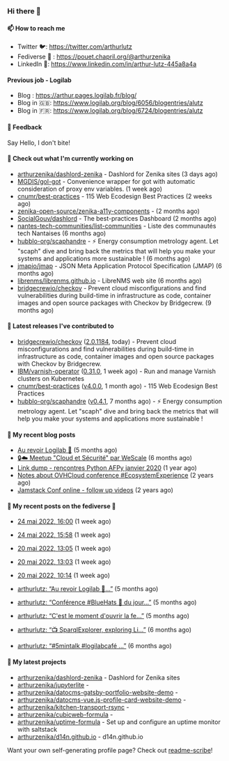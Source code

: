 ### Hi there 👋

#### 📫 How to reach me

- Twitter 🐦: https://twitter.com/arthurlutz
- Fediverse 🐘 : https://pouet.chapril.org/@arthurzenika
- LinkedIn 👔:  https://www.linkedin.com/in/arthur-lutz-445a8a4a

#### Previous job - Logilab

- Blog : https://arthur.pages.logilab.fr/blog/
- Blog in 🇬🇧: https://www.logilab.org/blog/6056/blogentries/alutz
- Blog in 🇫🇷: https://www.logilab.org/blog/6724/blogentries/alutz

#### 💬 Feedback

Say Hello, I don't bite!

#### 👷 Check out what I'm currently working on

- [arthurzenika/dashlord-zenika](https://github.com/arthurzenika/dashlord-zenika) - Dashlord for Zenika sites (3 days ago)
- [MGDIS/gol-got](https://github.com/MGDIS/gol-got) - Convenience wrapper for got with automatic consideration of proxy env variables. (1 week ago)
- [cnumr/best-practices](https://github.com/cnumr/best-practices) - 115 Web Ecodesign Best Practices (2 weeks ago)
- [zenika-open-source/zenika-a11y-components](https://github.com/zenika-open-source/zenika-a11y-components) -  (2 months ago)
- [SocialGouv/dashlord](https://github.com/SocialGouv/dashlord) - The best-practices Dashboard (2 months ago)
- [nantes-tech-communities/list-communities](https://github.com/nantes-tech-communities/list-communities) - Liste des communautés tech Nantaises (6 months ago)
- [hubblo-org/scaphandre](https://github.com/hubblo-org/scaphandre) - ⚡ Energy consumption metrology agent. Let &#34;scaph&#34; dive and bring back the metrics that will help you make your systems and applications more sustainable ! (6 months ago)
- [jmapio/jmap](https://github.com/jmapio/jmap) - JSON Meta Application Protocol Specification (JMAP) (6 months ago)
- [librenms/librenms.github.io](https://github.com/librenms/librenms.github.io) - LibreNMS web site (6 months ago)
- [bridgecrewio/checkov](https://github.com/bridgecrewio/checkov) - Prevent cloud misconfigurations and find vulnerabilities during build-time in infrastructure as code, container images and open source packages with Checkov by Bridgecrew. (9 months ago)


#### 🔭 Latest releases I've contributed to

- [bridgecrewio/checkov](https://github.com/bridgecrewio/checkov) ([2.0.1184](https://github.com/bridgecrewio/checkov/releases/tag/2.0.1184), today) - Prevent cloud misconfigurations and find vulnerabilities during build-time in infrastructure as code, container images and open source packages with Checkov by Bridgecrew.
- [IBM/varnish-operator](https://github.com/IBM/varnish-operator) ([0.31.0](https://github.com/IBM/varnish-operator/releases/tag/0.31.0), 1 week ago) - Run and manage Varnish clusters on Kubernetes
- [cnumr/best-practices](https://github.com/cnumr/best-practices) ([v4.0.0](https://github.com/cnumr/best-practices/releases/tag/v4.0.0), 1 month ago) - 115 Web Ecodesign Best Practices
- [hubblo-org/scaphandre](https://github.com/hubblo-org/scaphandre) ([v0.4.1](https://github.com/hubblo-org/scaphandre/releases/tag/v0.4.1), 7 months ago) - ⚡ Energy consumption metrology agent. Let &#34;scaph&#34; dive and bring back the metrics that will help you make your systems and applications more sustainable !

#### 📜 My recent blog posts 

- [Au revoir Logilab 👋](https://arthur.pages.logilab.fr/blog/au-revoir-logilab.html) (5 months ago)
- [🔒☁️ Meetup &#34;Cloud et Sécurité&#34; par WeScale](https://arthur.pages.logilab.fr/blog/meetup-cloud-et-securite-par-wescale.html) (6 months ago)
- [Link dump - rencontres Python AFPy janvier 2020](https://arthur.pages.logilab.fr/blog/link-dump-rencontres-python-afpy-janvier-2020.html) (1 year ago)
- [Notes about OVHCloud conference #EcosystemExperience](https://arthur.pages.logilab.fr/blog/notes-about-ovhcloud-conference-ecosystemexperience.html) (2 years ago)
- [Jamstack Conf online - follow up videos](https://arthur.pages.logilab.fr/blog/jamstack-conf-online-follow-up-videos.html) (2 years ago)

#### 📜 My recent posts on the fediverse 🐘

- [24 mai 2022, 16:00](https://pouet.chapril.org/@arthurzenika/108357749817473576) (1 week ago)
- [24 mai 2022, 15:58](https://pouet.chapril.org/@arthurzenika/108357739552037021) (1 week ago)
- [20 mai 2022, 13:05](https://pouet.chapril.org/@arthurzenika/108334412237397805) (1 week ago)
- [20 mai 2022, 13:03](https://pouet.chapril.org/@arthurzenika/108334404542947563) (1 week ago)
- [20 mai 2022, 10:14](https://pouet.chapril.org/@arthurzenika/108333737533943099) (1 week ago)

- [arthurlutz: “Au revoir Logilab 👋…”](https://social.logilab.org/@arthurlutz/107456146459624403) (5 months ago)
- [arthurlutz: “Conférence #BlueHats 🧢 du jour…”](https://social.logilab.org/@arthurlutz/107422103330628035) (5 months ago)
- [arthurlutz: “C&#39;est le moment d&#39;ouvrir la fe…”](https://social.logilab.org/@arthurlutz/107417635436592654) (5 months ago)
- [arthurlutz: “📺 SparqlExplorer, exploring Li…”](https://social.logilab.org/@arthurlutz/107376849032712896) (6 months ago)
- [arthurlutz: “#5mintalk #logilabcafé  …”](https://social.logilab.org/@arthurlutz/107344136426130368) (6 months ago)

#### 🌱 My latest projects

- [arthurzenika/dashlord-zenika](https://github.com/arthurzenika/dashlord-zenika) - Dashlord for Zenika sites
- [arthurzenika/jupyterlite](https://github.com/arthurzenika/jupyterlite) - 
- [arthurzenika/datocms-gatsby-portfolio-website-demo](https://github.com/arthurzenika/datocms-gatsby-portfolio-website-demo) - 
- [arthurzenika/datocms-vue.js-profile-card-website-demo](https://github.com/arthurzenika/datocms-vue.js-profile-card-website-demo) - 
- [arthurzenika/kitchen-transport-rsync](https://github.com/arthurzenika/kitchen-transport-rsync) - 
- [arthurzenika/cubicweb-formula](https://github.com/arthurzenika/cubicweb-formula) - 
- [arthurzenika/uptime-formula](https://github.com/arthurzenika/uptime-formula) -  Set up and configure an uptime monitor with saltstack
- [arthurzenika/d14n.github.io](https://github.com/arthurzenika/d14n.github.io) - d14n.github.io



Want your own self-generating profile page? Check out [readme-scribe](https://github.com/muesli/readme-scribe)!
